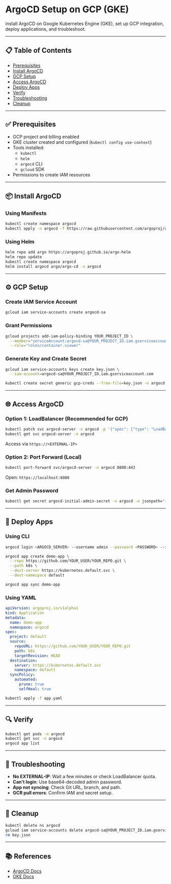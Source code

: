 # ArgoCD Setup on GCP (GKE)

install ArgoCD on Google Kubernetes Engine (GKE), set up GCP integration, deploy applications, and troubleshoot.

---

## 📋 Table of Contents

- [Prerequisites](#prerequisites)  
- [Install ArgoCD](#install-argocd)  
- [GCP Setup](#gcp-setup)  
- [Access ArgoCD](#access-argocd)  
- [Deploy Apps](#deploy-apps)  
- [Verify](#verify)  
- [Troubleshooting](#troubleshooting)  
- [Cleanup](#cleanup)  

---

## ✅ Prerequisites

- GCP project and billing enabled  
- GKE cluster created and configured (`kubectl config use-context`)  
- Tools installed:
  - `kubectl`
  - `helm`
  - `argocd` CLI
  - `gcloud` SDK
- Permissions to create IAM resources

---

## 📦 Install ArgoCD

### Using Manifests

```bash
kubectl create namespace argocd
kubectl apply -n argocd -f https://raw.githubusercontent.com/argoproj/argo-cd/stable/manifests/install.yaml
```

### Using Helm

```bash
helm repo add argo https://argoproj.github.io/argo-helm
helm repo update
kubectl create namespace argocd
helm install argocd argo/argo-cd -n argocd
```

---

## ⚙️ GCP Setup

### Create IAM Service Account

```bash
gcloud iam service-accounts create argocd-sa
```

### Grant Permissions

```bash
gcloud projects add-iam-policy-binding YOUR_PROJECT_ID \
  --member="serviceAccount:argocd-sa@YOUR_PROJECT_ID.iam.gserviceaccount.com" \
  --role="roles/container.viewer"
```

### Generate Key and Create Secret

```bash
gcloud iam service-accounts keys create key.json \
  --iam-account=argocd-sa@YOUR_PROJECT_ID.iam.gserviceaccount.com

kubectl create secret generic gcp-creds --from-file=key.json -n argocd
```

---

## 🌐 Access ArgoCD

### Option 1: LoadBalancer (Recommended for GCP)

```bash
kubectl patch svc argocd-server -n argocd -p '{"spec": {"type": "LoadBalancer"}}'
kubectl get svc argocd-server -n argocd
```

Access via `https://<EXTERNAL-IP>`

### Option 2: Port Forward (Local)

```bash
kubectl port-forward svc/argocd-server -n argocd 8080:443
```

Open: `https://localhost:8080`

### Get Admin Password

```bash
kubectl get secret argocd-initial-admin-secret -n argocd -o jsonpath="{.data.password}" | base64 -d
```

---

## 🚀 Deploy Apps

### Using CLI

```bash
argocd login <ARGOCD_SERVER> --username admin --password <PASSWORD> --insecure

argocd app create demo-app \
  --repo https://github.com/YOUR_USER/YOUR_REPO.git \
  --path k8s \
  --dest-server https://kubernetes.default.svc \
  --dest-namespace default

argocd app sync demo-app
```

### Using YAML

```yaml
apiVersion: argoproj.io/v1alpha1
kind: Application
metadata:
  name: demo-app
  namespace: argocd
spec:
  project: default
  source:
    repoURL: https://github.com/YOUR_USER/YOUR_REPO.git
    path: k8s
    targetRevision: HEAD
  destination:
    server: https://kubernetes.default.svc
    namespace: default
  syncPolicy:
    automated:
      prune: true
      selfHeal: true
```

```bash
kubectl apply -f app.yaml
```

---

## 🔍 Verify

```bash
kubectl get pods -n argocd
kubectl get svc -n argocd
argocd app list
```

---

## 🐞 Troubleshooting

- **No EXTERNAL-IP**: Wait a few minutes or check LoadBalancer quota.
- **Can't login**: Use base64-decoded admin password.
- **App not syncing**: Check Git URL, branch, and path.
- **GCR pull errors**: Confirm IAM and secret setup.

---

## 🧹 Cleanup

```bash
kubectl delete ns argocd
gcloud iam service-accounts delete argocd-sa@YOUR_PROJECT_ID.iam.gserviceaccount.com
rm key.json
```

---

## 📚 References

- [ArgoCD Docs](https://argo-cd.readthedocs.io)
- [GKE Docs](https://cloud.google.com/kubernetes-engine/docs)
